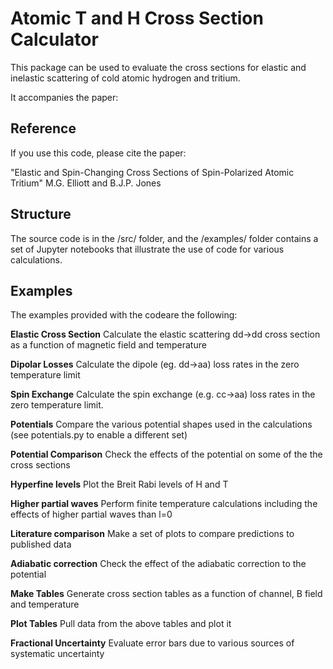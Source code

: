 # Atomic T and H Cross Section Calculator

This package can be used to evaluate the cross sections for elastic and inelastic scattering of cold atomic 
hydrogen and tritium.  

It accompanies the paper: 

## Reference
If you use this code, please cite the paper:

"Elastic and Spin-Changing Cross Sections of Spin-Polarized Atomic Tritium"
M.G. Elliott and B.J.P. Jones

## Structure

The source code is in the /src/ folder, and the /examples/ folder contains a set of Jupyter notebooks 
that illustrate the use of code for various calculations.  

## Examples

The examples provided with the codeare the following:

**Elastic Cross Section**
Calculate the elastic scattering dd->dd cross section as a function of magnetic field and temperature

**Dipolar Losses**
Calculate the dipole (eg. dd->aa) loss rates in the zero temperature limit

**Spin Exchange**
Calculate the spin exchange (e.g. cc->aa) loss rates in the zero temperature limit.

**Potentials**
Compare the various potential shapes used in the calculations (see potentials.py to enable a different set)

**Potential Comparison**
Check the effects of the potential on some of the the cross sections

**Hyperfine levels**
Plot the Breit Rabi levels of H and T

**Higher partial waves**
Perform finite temperature calculations including the effects of higher partial waves than l=0

**Literature comparison**
Make a set of plots to compare predictions to published data

**Adiabatic correction**
Check the effect of the adiabatic correction to the potential

**Make Tables**
Generate cross section tables as a function of channel, B field and temperature

**Plot Tables**
Pull data from the above tables and plot it

**Fractional Uncertainty**
Evaluate error bars due to various sources of systematic uncertainty

